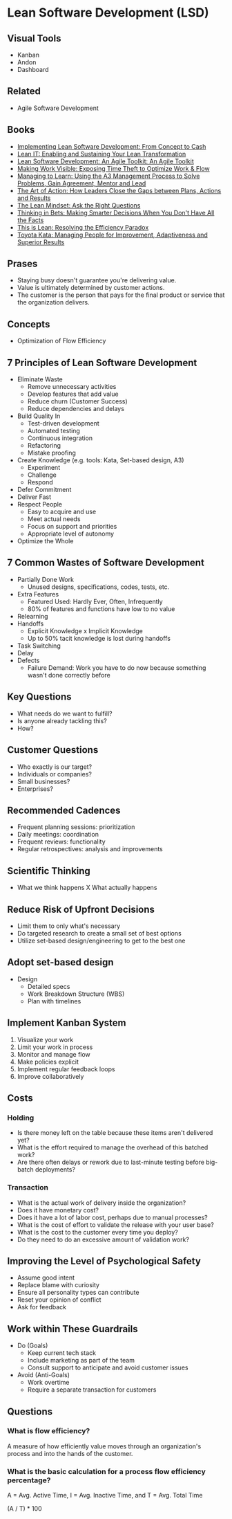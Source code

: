 # Lean Software Development (LSD)

<!--
https://linkedin.com/learning/lean-foundations/
https://linkedin.com/learning/learning-lean-it/
https://linkedin.com/learning/lean-technology-strategy-running-agile-at-scale/
https://linkedin.com/learning/lean-technology-strategy-building-high-performing-teams/
https://linkedin.com/learning/lean-technology-strategy-purposeful-organizations/
-->

## Visual Tools

- Kanban
- Andon
- Dashboard

## Related

- Agile Software Development

## Books

- [Implementing Lean Software Development: From Concept to Cash](https://amazon.com/Implementing-Lean-Software-Development-Concept/dp/0321437381)
- [Lean IT: Enabling and Sustaining Your Lean Transformation](https://www.amazon.com/Lean-Enabling-Sustaining-Your-Transformation/)
- [Lean Software Development: An Agile Toolkit: An Agile Toolkit](https://amazon.com/Lean-Software-Development-Agile-Toolkit-ebook/dp/B00HEL13HW)
- [Making Work Visible: Exposing Time Theft to Optimize Work & Flow](https://www.amazon.com/Making-Work-Visible-Exposing-Optimize-ebook/dp/B076BYZ6VN)
- [Managing to Learn: Using the A3 Management Process to Solve Problems, Gain Agreement, Mentor and Lead](https://www.amazon.com/Managing-Learn-Management-Problems-Agreement/dp/1934109207)
- [The Art of Action: How Leaders Close the Gaps between Plans, Actions and Results](https://amazon.com/Art-Action-Leaders-between-Actions/dp/1857885597)
- [The Lean Mindset: Ask the Right Questions](https://www.amazon.com/Lean-Mindset-Ask-Right-Questions/dp/0321896904)
- [Thinking in Bets: Making Smarter Decisions When You Don't Have All the Facts](https://amazon.com/Thinking-Bets-Making-Smarter-Decisions-ebook/dp/B074DG9LQF)
- [This is Lean: Resolving the Efficiency Paradox](https://www.amazon.com/This-Lean-Resolving-Efficiency-Paradox-ebook/dp/B00JZZS7Q0)
- [Toyota Kata: Managing People for Improvement, Adaptiveness and Superior Results](https://www.amazon.com/Toyota-Kata-Managing-Improvement-Adaptiveness/dp/0071635238)

## Prases

- Staying busy doesn't guarantee you're delivering value.
- Value is ultimately determined by customer actions.
- The customer is the person that pays for the final product or service that the organization delivers.

## Concepts

- Optimization of Flow Efficiency

## 7 Principles of Lean Software Development

- Eliminate Waste
  - Remove unnecessary activities
  - Develop features that add value
  - Reduce churn (Customer Success)
  - Reduce dependencies and delays
- Build Quality In
  - Test-driven development
  - Automated testing
  - Continuous integration
  - Refactoring
  - Mistake proofing
- Create Knowledge (e.g. tools: Kata, Set-based design, A3)
  - Experiment
  - Challenge
  - Respond
- Defer Commitment
- Deliver Fast
- Respect People
  - Easy to acquire and use
  - Meet actual needs
  - Focus on support and priorities
  - Appropriate level of autonomy
- Optimize the Whole

## 7 Common Wastes of Software Development

- Partially Done Work
  - Unused designs, specifications, codes, tests, etc.
- Extra Features
  - Featured Used: Hardly Ever, Often, Infrequently
  - 80% of features and functions have low to no value
- Relearning
- Handoffs
  - Explicit Knowledge x Implicit Knowledge
  - Up to 50% tacit knowledge is lost during handoffs
- Task Switching
- Delay
- Defects
  - Failure Demand: Work you have to do now because something wasn't done correctly before

## Key Questions

- What needs do we want to fulfill?
- Is anyone already tackling this?
- How?

## Customer Questions

- Who exactly is our target?
- Individuals or companies?
- Small businesses?
- Enterprises?

## Recommended Cadences

- Frequent planning sessions: prioritization
- Daily meetings: coordination
- Frequent reviews: functionality
- Regular retrospectives: analysis and improvements

## Scientific Thinking

- What we think happens X What actually happens

## Reduce Risk of Upfront Decisions

- Limit them to only what's necessary
- Do targeted research to create a small set of best options
- Utilize set-based design/engineering to get to the best one

## Adopt set-based design

- Design
  - Detailed specs
  - Work Breakdown Structure (WBS)
  - Plan with timelines

<!--
1. Build change-tolerant systems
2. Learn about set-based design
-->

## Implement Kanban System

1. Visualize your work
2. Limit your work in process
3. Monitor and manage flow
4. Make policies explicit
5. Implement regular feedback loops
6. Improve collaboratively

## Costs

### Holding

- Is there money left on the table because these items aren't delivered yet?
- What is the effort required to manage the overhead of this batched work?
- Are there often delays or rework due to last-minute testing before big-batch deployments?

### Transaction

- What is the actual work of delivery inside the organization?
- Does it have monetary cost?
- Does it have a lot of labor cost, perhaps due to manual processes?
- What is the cost of effort to validate the release with your user base?
- What is the cost to the customer every time you deploy?
- Do they need to do an excessive amount of validation work?

## Improving the Level of Psychological Safety

- Assume good intent
- Replace blame with curiosity
- Ensure all personality types can contribute
- Reset your opinion of conflict
- Ask for feedback

## Work within These Guardrails

- Do (Goals)
  - Keep current tech stack
  - Include marketing as part of the team
  - Consult support to anticipate and avoid customer issues
- Avoid (Anti-Goals)
  - Work overtime
  - Require a separate transaction for customers

## Questions

### What is flow efficiency?

A measure of how efficiently value moves through an organization's process and into the hands of the customer.

### What is the basic calculation for a process flow efficiency percentage?

A = Avg. Active Time, I = Avg. Inactive Time, and T = Avg. Total Time

(A / T) * 100

